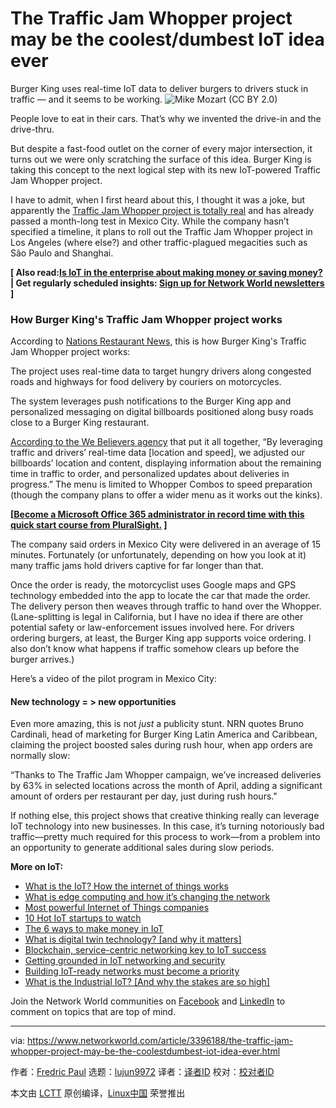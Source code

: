 [#]: collector: (lujun9972)
[#]: translator: ( )
[#]: reviewer: ( )
[#]: publisher: ( )
[#]: url: ( )
[#]: subject: (The Traffic Jam Whopper project may be the coolest/dumbest IoT idea ever)
[#]: via: (https://www.networkworld.com/article/3396188/the-traffic-jam-whopper-project-may-be-the-coolestdumbest-iot-idea-ever.html)
[#]: author: (Fredric Paul https://www.networkworld.com/author/Fredric-Paul/)

The Traffic Jam Whopper project may be the coolest/dumbest IoT idea ever
======
Burger King uses real-time IoT data to deliver burgers to drivers stuck in traffic — and it seems to be working.
![Mike Mozart \(CC BY 2.0\)][1]

People love to eat in their cars. That’s why we invented the drive-in and the drive-thru.

But despite a fast-food outlet on the corner of every major intersection, it turns out we were only scratching the surface of this idea. Burger King is taking this concept to the next logical step with its new IoT-powered Traffic Jam Whopper project.

I have to admit, when I first heard about this, I thought it was a joke, but apparently the [Traffic Jam Whopper project is totally real][2] and has already passed a month-long test in Mexico City. While the company hasn’t specified a timeline, it plans to roll out the Traffic Jam Whopper project in Los Angeles (where else?) and other traffic-plagued megacities such as São Paulo and Shanghai.

**[ Also read:[Is IoT in the enterprise about making money or saving money?][3] | Get regularly scheduled insights: [Sign up for Network World newsletters][4] ]**

### How Burger King's Traffic Jam Whopper project works

According to [Nations Restaurant News][5], this is how Burger King's Traffic Jam Whopper project works:

The project uses real-time data to target hungry drivers along congested roads and highways for food delivery by couriers on motorcycles.

The system leverages push notifications to the Burger King app and personalized messaging on digital billboards positioned along busy roads close to a Burger King restaurant.

[According to the We Believers agency][6] that put it all together, “By leveraging traffic and drivers’ real-time data [location and speed], we adjusted our billboards’ location and content, displaying information about the remaining time in traffic to order, and personalized updates about deliveries in progress.” The menu is limited to Whopper Combos to speed preparation (though the company plans to offer a wider menu as it works out the kinks).

**[[Become a Microsoft Office 365 administrator in record time with this quick start course from PluralSight.][7] ]**

The company said orders in Mexico City were delivered in an average of 15 minutes. Fortunately (or unfortunately, depending on how you look at it) many traffic jams hold drivers captive for far longer than that.

Once the order is ready, the motorcyclist uses Google maps and GPS technology embedded into the app to locate the car that made the order. The delivery person then weaves through traffic to hand over the Whopper. (Lane-splitting is legal in California, but I have no idea if there are other potential safety or law-enforcement issues involved here. For drivers ordering burgers, at least, the Burger King app supports voice ordering. I also don’t know what happens if traffic somehow clears up before the burger arrives.)

Here’s a video of the pilot program in Mexico City:

#### **New technology = > new opportunities**

Even more amazing, this is not _just_ a publicity stunt. NRN quotes Bruno Cardinali, head of marketing for Burger King Latin America and Caribbean, claiming the project boosted sales during rush hour, when app orders are normally slow:

“Thanks to The Traffic Jam Whopper campaign, we’ve increased deliveries by 63% in selected locations across the month of April, adding a significant amount of orders per restaurant per day, just during rush hours."

If nothing else, this project shows that creative thinking really can leverage IoT technology into new businesses. In this case, it’s turning notoriously bad traffic—pretty much required for this process to work—from a problem into an opportunity to generate additional sales during slow periods.

**More on IoT:**

  * [What is the IoT? How the internet of things works][8]
  * [What is edge computing and how it’s changing the network][9]
  * [Most powerful Internet of Things companies][10]
  * [10 Hot IoT startups to watch][11]
  * [The 6 ways to make money in IoT][12]
  * [What is digital twin technology? [and why it matters]][13]
  * [Blockchain, service-centric networking key to IoT success][14]
  * [Getting grounded in IoT networking and security][15]
  * [Building IoT-ready networks must become a priority][16]
  * [What is the Industrial IoT? [And why the stakes are so high]][17]



Join the Network World communities on [Facebook][18] and [LinkedIn][19] to comment on topics that are top of mind.

--------------------------------------------------------------------------------

via: https://www.networkworld.com/article/3396188/the-traffic-jam-whopper-project-may-be-the-coolestdumbest-iot-idea-ever.html

作者：[Fredric Paul][a]
选题：[lujun9972][b]
译者：[译者ID](https://github.com/译者ID)
校对：[校对者ID](https://github.com/校对者ID)

本文由 [LCTT](https://github.com/LCTT/TranslateProject) 原创编译，[Linux中国](https://linux.cn/) 荣誉推出

[a]: https://www.networkworld.com/author/Fredric-Paul/
[b]: https://github.com/lujun9972
[1]: https://images.idgesg.net/images/article/2019/05/burger-king-gift-card-100797164-large.jpg
[2]: https://abc7news.com/food/burger-king-to-deliver-to-drivers-stuck-in-traffic/5299073/
[3]: https://www.networkworld.com/article/3343917/the-big-picture-is-iot-in-the-enterprise-about-making-money-or-saving-money.html
[4]: https://www.networkworld.com/newsletters/signup.html
[5]: https://www.nrn.com/technology/tech-tracker-burger-king-deliver-la-motorists-stuck-traffic?cid=
[6]: https://www.youtube.com/watch?v=LXNgEZV7lNg
[7]: https://pluralsight.pxf.io/c/321564/424552/7490?u=https%3A%2F%2Fwww.pluralsight.com%2Fcourses%2Fadministering-office-365-quick-start
[8]: https://www.networkworld.com/article/3207535/internet-of-things/what-is-the-iot-how-the-internet-of-things-works.html
[9]: https://www.networkworld.com/article/3224893/internet-of-things/what-is-edge-computing-and-how-it-s-changing-the-network.html
[10]: https://www.networkworld.com/article/2287045/internet-of-things/wireless-153629-10-most-powerful-internet-of-things-companies.html
[11]: https://www.networkworld.com/article/3270961/internet-of-things/10-hot-iot-startups-to-watch.html
[12]: https://www.networkworld.com/article/3279346/internet-of-things/the-6-ways-to-make-money-in-iot.html
[13]: https://www.networkworld.com/article/3280225/internet-of-things/what-is-digital-twin-technology-and-why-it-matters.html
[14]: https://www.networkworld.com/article/3276313/internet-of-things/blockchain-service-centric-networking-key-to-iot-success.html
[15]: https://www.networkworld.com/article/3269736/internet-of-things/getting-grounded-in-iot-networking-and-security.html
[16]: https://www.networkworld.com/article/3276304/internet-of-things/building-iot-ready-networks-must-become-a-priority.html
[17]: https://www.networkworld.com/article/3243928/internet-of-things/what-is-the-industrial-iot-and-why-the-stakes-are-so-high.html
[18]: https://www.facebook.com/NetworkWorld/
[19]: https://www.linkedin.com/company/network-world
